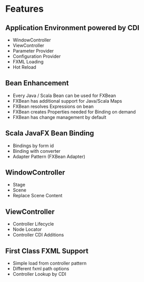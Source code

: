 # Features

## Application Environment powered by CDI

- WindowController
- ViewController
- Parameter Provider
- Configuration Provider
- FXML Loading
- Hot Reload

## Bean Enhancement

- Every Java / Scala Bean can be used for FXBean
- FXBean has additional support for Java/Scala Maps
- FXBean resolves Expressions on bean
- FXBean creates Properties needed for Binding on demand
- FXBean has change management by default

## Scala JavaFX Bean Binding

- Bindings by form id
- Binding with converter
- Adapter Pattern (FXBean Adapter)

## WindowController

- Stage
- Scene
- Replace Scene Content

## ViewController

- Controller Lifecycle
- Node Locator
- Controller CDI Additions

## First Class FXML Support

- Simple load from controller pattern
- Different fxml path options
- Controller Lookup by CDI
